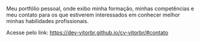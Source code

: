 Meu portfólio pessoal, onde exibo minha formação, minhas competências e meu contato para os que estiverem interessados em conhecer melhor minhas habilidades profissionais.

Acesse pelo link: https://dev-vitorbr.github.io/cv-vitorbr/#contato 
